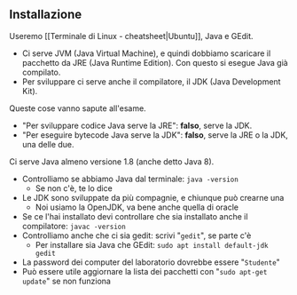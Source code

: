 ## Installazione

Useremo [[Terminale di Linux - cheatsheet|Ubuntu]], Java e GEdit.
* Ci serve JVM (Java Virtual Machine), e quindi dobbiamo scaricare il pacchetto da JRE (Java Runtime Edition). Con questo si esegue Java già compilato.
* Per sviluppare ci serve anche il compilatore, il JDK (Java Development Kit).

Queste cose vanno sapute all'esame.
* "Per sviluppare codice Java serve la JRE": <span class="rosso">**falso**</span>, serve la JDK.
* "Per eseguire bytecode Java serve la JDK": <span class="rosso">**falso**</span>, serve la JRE o la JDK, una delle due.

Ci serve Java almeno versione 1.8 (anche detto Java 8).


* Controlliamo se abbiamo Java dal terminale: `java -version`
  * Se non c'è, te lo dice
* Le JDK sono sviluppate da più compagnie, e chiunque può crearne una
  * Noi usiamo la OpenJDK, va bene anche quella di oracle
* Se ce l'hai installato devi controllare che sia installato anche il compilatore: `javac -version`
* Controlliamo anche che ci sia gedit: scrivi "`gedit`", se parte c'è
  * Per installare sia Java che GEdit: `sudo apt install default-jdk gedit`
* La password dei computer del laboratorio dovrebbe essere "`Studente`"
* Può essere utile aggiornare la lista dei pacchetti con "`sudo apt-get update`" se non funziona